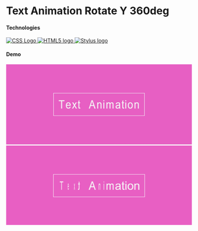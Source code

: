 ﻿# Text Animation Rotate Y 360deg

#### Technologies

<div>
  <a href="https://www.w3.org/Style/CSS/" target="_blank">
    <img src="https://upload.wikimedia.org/wikipedia/commons/3/3d/CSS.3.svg" alt="CSS Logo" width="100" height="100">
  </a>
  <a href="https://html.spec.whatwg.org/multipage/" target="_blank">
    <img src="https://upload.wikimedia.org/wikipedia/commons/6/61/HTML5_logo_and_wordmark.svg" alt="HTML5 logo" 
    width="100" height="100">
  </a>
  <a href="https://stylus-lang.com/" target="_blank">
    <img src="https://stylus-lang.com/logo.svg" alt="Stylus logo" width="100" height="100" >
  </a>
</div>

#### Demo

![Text Animation RotateY 360deg](./___title___/text_animation_rotateY_360deg_img.jpg)
![Text Animation RotateY 360deg](./___title___/test_animation_rotateY_360deg_start_img.png)

